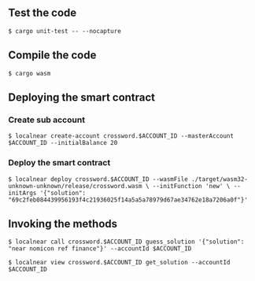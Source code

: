 ## Test the code

`$ cargo unit-test -- --nocapture`

## Compile the code

`$ cargo wasm`

## Deploying the smart contract

### Create sub account

`$ localnear create-account crossword.$ACCOUNT_ID --masterAccount $ACCOUNT_ID --initialBalance 20`

### Deploy the smart contract

`$ localnear deploy crossword.$ACCOUNT_ID --wasmFile ./target/wasm32-unknown-unknown/release/crossword.wasm \
  --initFunction 'new' \
  --initArgs '{"solution": "69c2feb084439956193f4c21936025f14a5a5a78979d67ae34762e18a7206a0f"}'`

## Invoking the methods

`$ localnear call crossword.$ACCOUNT_ID guess_solution '{"solution": "near nomicon ref finance"}' --accountId $ACCOUNT_ID`

`$ localnear view crossword.$ACCOUNT_ID get_solution --accountId $ACCOUNT_ID`
